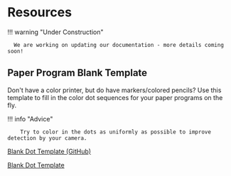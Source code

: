 # Resources

!!! warning "Under Construction" 
      
      We are working on updating our documentation - more details coming soon!

## Paper Program Blank Template

Don't have a color printer, but do have markers/colored pencils? Use this template to fill in the color dot sequences for your paper programs on the fly.

!!! info "Advice"
        
        Try to color in the dots as uniformly as possible to improve detection by your camera.

[Blank Dot Template (GitHub)](https://github.com/phetsims/paper-land/blob/main/docs/use/resources/draw-dots-paper-template.pdf)

[Blank Dot Template](./resources/draw-dots-paper-template.pdf)
